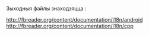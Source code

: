 Зыходныя файлы знаходзяцца :

http://fbreader.org/content/documentation/i18n/android
http://fbreader.org/content/documentation/i18n/cpp
